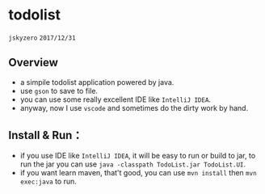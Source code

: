 # todolist
`jskyzero` `2017/12/31`

## Overview

+ a simpile todolist application powered by java.
+ use `gson` to save to file.
+ you can use some really excellent IDE like `IntelliJ IDEA`.
+ anyway, now I use `vscode` and sometimes do the dirty work by hand.

## Install & Run：

+ if you use IDE like `IntelliJ IDEA`, it will be easy to run or build to jar, to run the jar you can use `java -classpath TodoList.jar TodoList.UI`.
+ if you want learn maven, that't good, you can use `mvn install` then `mvn exec:java` to run.